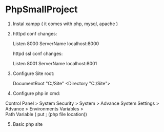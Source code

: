 # PhpSmallProject

1. Instal xampp ( it comes with php, mysql, apache )
2. 
    htttpd conf changes:
    
    Listen 8000
    ServerName localhost:8000
    
    httpd ssl conf changes:
    
    Listen 8001
    <VirtualHost _default_:8001>
    ServerName localhost:8001
    
3. Configure Site root:

    DocumentRoot "C:/Site"
    <Directory "C:/Site">

4. Configure php in cmd:

  Control Panel > System Security > System > Advance System Settings > Advance > Environments Variables >  
  Path Variable ( put ; (php file location))

5. Basic php site 
